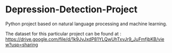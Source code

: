 # Depression-Detection-Project
Python project based on natural language processing and machine learning.

The dataset for this particular project can be found at : https://drive.google.com/file/d/1k9JvJxdP81YLQwUhTxvJr9_JuFmfjbKB/view?usp=sharing
